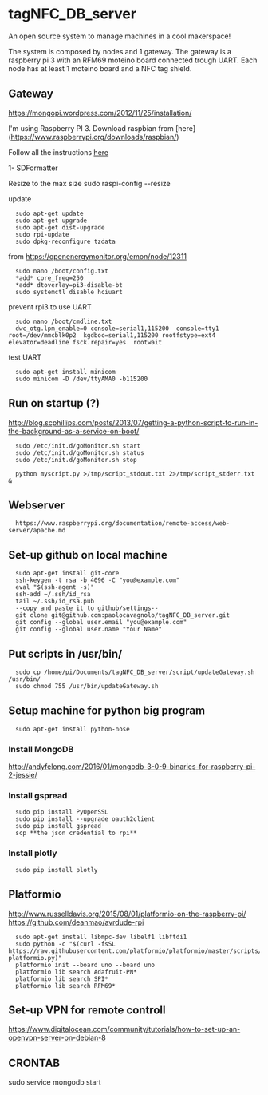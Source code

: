# tagNFC_DB_server

An open source system to manage machines in a cool makerspace!

The system is composed by nodes and 1 gateway. The gateway is a raspberry pi 3 with an RFM69 moteino board connected trough UART.
Each node has at least 1 moteino board and a NFC tag shield.

## Gateway

https://mongopi.wordpress.com/2012/11/25/installation/

I'm using Raspberry PI 3.
Download raspbian from [here] (https://www.raspberrypi.org/downloads/raspbian/)

Follow all the instructions [here](https://www.raspberrypi.org/documentation/installation/installing-images/)

1- SDFormatter


Resize to the max size
      sudo raspi-config
      --resize

update

      sudo apt-get update
      sudo apt-get upgrade
      sudo apt-get dist-upgrade
      sudo rpi-update
      sudo dpkg-reconfigure tzdata

from https://openenergymonitor.org/emon/node/12311

      sudo nano /boot/config.txt
      *add* core_freq=250
      *add* dtoverlay=pi3-disable-bt
      sudo systemctl disable hciuart

prevent rpi3 to use UART

      sudo nano /boot/cmdline.txt
      dwc_otg.lpm_enable=0 console=serial1,115200  console=tty1 root=/dev/mmcblk0p2  kgdboc=serial1,115200 rootfstype=ext4 elevator=deadline fsck.repair=yes  rootwait

test UART

      sudo apt-get install minicom
      sudo minicom -D /dev/ttyAMA0 -b115200

## Run on startup (?)

http://blog.scphillips.com/posts/2013/07/getting-a-python-script-to-run-in-the-background-as-a-service-on-boot/

      sudo /etc/init.d/goMonitor.sh start
      sudo /etc/init.d/goMonitor.sh status
      sudo /etc/init.d/goMonitor.sh stop

      python myscript.py >/tmp/script_stdout.txt 2>/tmp/script_stderr.txt &

## Webserver

      https://www.raspberrypi.org/documentation/remote-access/web-server/apache.md


## Set-up github on local machine

      sudo apt-get install git-core
      ssh-keygen -t rsa -b 4096 -C "you@example.com"
      eval "$(ssh-agent -s)"
      ssh-add ~/.ssh/id_rsa
      tail ~/.ssh/id_rsa.pub
      --copy and paste it to github/settings--
      git clone git@github.com:paolocavagnolo/tagNFC_DB_server.git
      git config --global user.email "you@example.com"
      git config --global user.name "Your Name"

## Put scripts in /usr/bin/
      sudo cp /home/pi/Documents/tagNFC_DB_server/script/updateGateway.sh /usr/bin/
      sudo chmod 755 /usr/bin/updateGateway.sh

## Setup machine for python big program

      sudo apt-get install python-nose

### Install MongoDB
http://andyfelong.com/2016/01/mongodb-3-0-9-binaries-for-raspberry-pi-2-jessie/

### Install gspread
      sudo pip install PyOpenSSL
      sudo pip install --upgrade oauth2client
      sudo pip install gspread
      scp **the json credential to rpi**

### Install plotly

      sudo pip install plotly






## Platformio

http://www.russelldavis.org/2015/08/01/platformio-on-the-raspberry-pi/
https://github.com/deanmao/avrdude-rpi

      sudo apt-get install libmpc-dev libelf1 libftdi1
      sudo python -c "$(curl -fsSL https://raw.githubusercontent.com/platformio/platformio/master/scripts/get-platformio.py)"
      platformio init --board uno --board uno
      platformio lib search Adafruit-PN*
      platformio lib search SPI*
      platformio lib search RFM69*






## Set-up VPN for remote controll

https://www.digitalocean.com/community/tutorials/how-to-set-up-an-openvpn-server-on-debian-8




## CRONTAB
sudo service mongodb start
